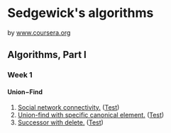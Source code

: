 # Sedgewick's algorithms 
by www.coursera.org

## Algorithms, Part I

### Week 1

#### Union−Find

1. [Social network connectivity.](https://github.com/vot-developer/sedgewick-algorithms-coursera/tree/main/src/main/java/org/sedgewick/algorithms/part_one/week_one/question_one)
([Test](https://github.com/vot-developer/sedgewick-algorithms-coursera/blob/main/src/test/java/org/sedgewick/algorithms/part_one/week_one/question_one/SocialNetworkConnectivityTest.java))
2. [Union-find with specific canonical element.](https://github.com/vot-developer/sedgewick-algorithms-coursera/tree/main/src/main/java/org/sedgewick/algorithms/part_one/week_one/question_two)
([Test](https://github.com/vot-developer/sedgewick-algorithms-coursera/blob/main/src/test/java/org/sedgewick/algorithms/part_one/week_one/question_two/UnionFindTest.java))
3. [Successor with delete.](https://github.com/vot-developer/sedgewick-algorithms-coursera/tree/main/src/main/java/org/sedgewick/algorithms/part_one/week_one/question_three)
([Test](https://github.com/vot-developer/sedgewick-algorithms-coursera/blob/main/src/test/java/org/sedgewick/algorithms/part_one/week_one/question_three/SuccessorTest.java))




